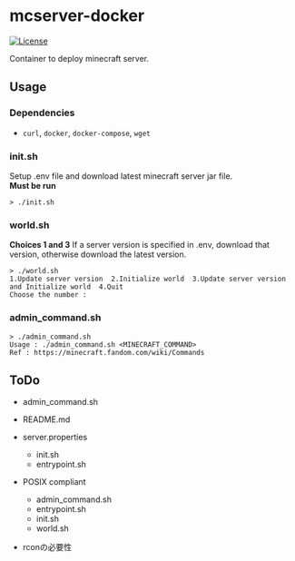 # mcserver-docker
[![License](https://img.shields.io/github/license/c012vu5/mcserver-docker.svg?style=flat-square)](./LICENSE)

Container to deploy minecraft server.

## Usage

### Dependencies
- `curl`, `docker`, `docker-compose`, `wget`

### init.sh
Setup .env file and download latest minecraft server jar file.  
**Must be run**

```console
> ./init.sh
```

### world.sh
**Choices 1 and 3**
If a server version is specified in .env, download that version, otherwise download the latest version.

```console
> ./world.sh
1.Update server version  2.Initialize world  3.Update server version and Initialize world  4.Quit
Choose the number :
```

### admin_command.sh
```console
> ./admin_command.sh
Usage : ./admin_command.sh <MINECRAFT_COMMAND>
Ref : https://minecraft.fandom.com/wiki/Commands
```

## ToDo

- admin_command.sh
- README.md
- server.properties
  - init.sh
  - entrypoint.sh
- POSIX compliant
  - admin_command.sh
  - entrypoint.sh
  - init.sh
  - world.sh

- rconの必要性
